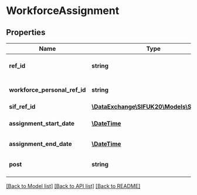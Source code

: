 # WorkforceAssignment

## Properties
Name | Type | Description | Notes
------------ | ------------- | ------------- | -------------
**ref_id** | **string** | The ID (GUID) of the WorkforceAssignment object. | 
**workforce_personal_ref_id** | **string** | RefId of WorkforcePersonal object this applies to. | 
**sif_ref_id** | [**\DataExchange\SIFUK20\Models\SIFRefId2**](SIFRefId2.md) |  | [optional] 
**assignment_start_date** | [**\DateTime**](Date.md) | The date this assignment commenced. | 
**assignment_end_date** | [**\DateTime**](Date.md) | The date this assignment ends. | [optional] 
**post** | **string** | The post held under this particular assignment | 

[[Back to Model list]](../README.md#documentation-for-models) [[Back to API list]](../README.md#documentation-for-api-endpoints) [[Back to README]](../README.md)


